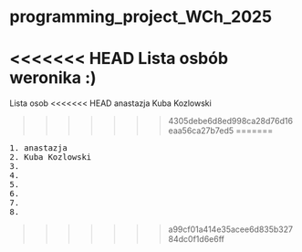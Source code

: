  # programming_project_WCh_2025

<<<<<<< HEAD
Lista osbób
weronika :)
=======
Lista osob
<<<<<<< HEAD
anastazja
Kuba Kozlowski

>>>>>>> 4305debe6d8ed998ca28d76d16eaa56ca27b7ed5
=======
<pre>
1. anastazja
2. Kuba Kozlowski
3.
4.
5.
6.
7.
8.
</pre>
>>>>>>> a99cf01a414e35acee6d835b32784dc0f1d6e6ff
